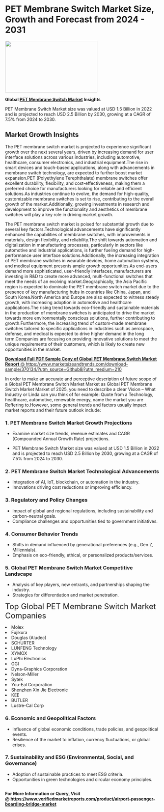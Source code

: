 <H1>PET Membrane Switch Market Size, Growth and Forecast from 2024 - 2031</H1><img class="aligncenter size-medium wp-image-584254" src="https://thirdeyenews.in/wp-content/uploads/2024/09/Global-Market-Research-300x168.jpeg" alt="" width="300" height="168" /><p><strong>Global&nbsp;<a href="https://www.marketsizeandtrends.com/download-sample/370134/?utm_source=Github8j?utm_medium=210">PET Membrane Switch Market</a> Insights</strong></p><p>PET Membrane Switch Market size was valued at USD 1.5 Billion in 2022 and is projected to reach USD 2.5 Billion by 2030, growing at a CAGR of 7.5% from 2024 to 2030.</p><p><h2>Market Growth Insights</h2> <p>The PET membrane switch market is projected to experience significant growth over the next several years, driven by increasing demand for user interface solutions across various industries, including automotive, healthcare, consumer electronics, and industrial equipment.The rise in smart devices and touch-based applications, along with advancements in membrane switch technology, are expected to further boost market expansion.PET (Polyethylene Terephthalate) membrane switches offer excellent durability, flexibility, and cost-effectiveness, making them a preferred choice for manufacturers looking for reliable and efficient solutions.As industries continue to evolve, the demand for high-quality, customizable membrane switches is set to rise, contributing to the overall growth of the market.Additionally, growing investments in research and development to improve the functionality and aesthetics of membrane switches will play a key role in driving market growth.</p> <p><a href="#"></a></p> <p>The PET membrane switch market is poised for substantial growth due to several key factors.Technological advancements have significantly enhanced the capabilities of membrane switches, with improvements in materials, design flexibility, and reliability.The shift towards automation and digitalization in manufacturing processes, particularly in sectors like automotive and industrial applications, is further fueling demand for high-performance user interface solutions.Additionally, the increasing integration of PET membrane switches in wearable devices, home automation systems, and medical equipment presents ample growth opportunities.As end-users demand more sophisticated, user-friendly interfaces, manufacturers are investing in R&D to create more advanced, multi-functional switches that meet the needs of an evolving market.Geographically, the Asia Pacific region is expected to dominate the PET membrane switch market due to the presence of key manufacturing hubs in countries like China, Japan, and South Korea.North America and Europe are also expected to witness steady growth, with increasing adoption in automotive and healthcare applications.The rising trend towards eco-friendly and sustainable materials in the production of membrane switches is anticipated to drive the market towards more environmentally conscious solutions, further contributing to growth.Furthermore, the increasing trend of custom-made membrane switches tailored to specific applications in industries such as aerospace, defense, and medical is expected to drive higher demand in the long term.Companies are focusing on providing innovative solutions to meet the unique requirements of their customers, which is likely to create new opportunities in the market.<p><a href="#"></p><p><span class=""><strong>Download Full PDF Sample Copy of Global PET Membrane Switch Market Report</strong> @ <a href="https://www.marketsizeandtrends.com/download-sample/370134/?utm_source=Github8j?utm_medium=210" target="_blank">https://www.marketsizeandtrends.com/download-sample/370134/?utm_source=Github8j?utm_medium=210</a></span></p><p>In order to make an accurate and perceptive description of future scope of a Global&nbsp;PET Membrane Switch Market Market as Global&nbsp;PET Membrane Switch Market Market of 2025, you need to describe a clear Vision &ndash; What Industry or Linda can you think of for example: Quote from a Technology, healthcare, automotive, renewable energy, name the market you are Reffering to.However, some general trends and factors usually impact market reports and their future outlook include:</p><h3>1.&nbsp;<strong>PET Membrane Switch Market Growth Projections</strong></h3><ul><li>Examine market size trends, revenue estimates and CAGR (Compounded Annual Growth Rate) projections.</li><li><p>PET Membrane Switch Market size was valued at USD 1.5 Billion in 2022 and is projected to reach USD 2.5 Billion by 2030, growing at a CAGR of 7.5% from 2024 to 2030.</p></li></ul><h3>2.&nbsp;<strong>PET Membrane Switch Market Technological Advancements</strong></h3><ul><li>Integration of AI, IoT, blockchain, or automation in the industry.</li><li>Innovations driving cost reductions or improving efficiency.</li></ul><h3>3.&nbsp;<strong>Regulatory and Policy Changes</strong></h3><ul><li>Impact of global and regional regulations, including sustainability and carbon-neutral goals.</li><li>Compliance challenges and opportunities tied to government initiatives.</li></ul><h3>4.&nbsp;<strong>Consumer Behavior Trends</strong></h3><ul><li>Shifts in demand influenced by generational preferences (e.g., Gen Z, Millennials).</li><li>Emphasis on eco-friendly, ethical, or personalized products/services.</li></ul><h3>5.&nbsp;<strong>Global PET Membrane Switch Market Competitive Landscape</strong></h3><ul><li>Analysis of key players, new entrants, and partnerships shaping the industry.</li><li>Strategies for differentiation and market penetration.</li></ul><p data-pm-slice="1 1 []"><span style="color: inherit; font-family: inherit; font-size: 25px;">Top Global PET Membrane Switch Market Companies</span></p><div class="" data-test-id=""><p><li>Molex</li><li> Fujikura</li><li> Douglas (Aludec)</li><li> SCHURTER</li><li> LUNFENG Technology</li><li> XYMOX</li><li> LuPhi Electronics</li><li> GGI</li><li> Dyna-Graphics Corporation</li><li> Nelson-Miller</li><li> Sytek</li><li> You-Eal Corporation</li><li> Shenzhen Xin Jie Electronic</li><li> KEE</li><li> BUTLER</li><li> Lustre-Cal Corp</li></p></div><h3>6.&nbsp;<strong>Economic and Geopolitical Factors</strong></h3><ul><li>Influence of global economic conditions, trade policies, and geopolitical events.</li><li>Resilience of the market to inflation, currency fluctuations, or global crises.</li></ul><h3>7.&nbsp;<strong>Sustainability and ESG (Environmental, Social, and Governance)</strong></h3><ul><li>Adoption of sustainable practices to meet ESG criteria.</li><li>Opportunities in green technologies and circular economy principles.</li></ul><h2><strong style="font-size: 14px;">For More Information or Query, Visit @&nbsp;</strong><a style="background-color: #ffffff; font-size: 14px;" href="https://www.marketsizeandtrends.com/report/pet-membrane-switch-market/" target="_blank">https://www.verifiedmarketreports.com/product/airport-passenger-boarding-bridge-market</a></h2>